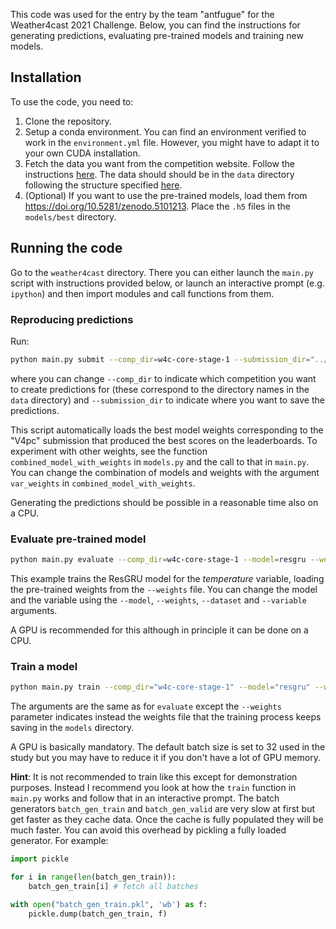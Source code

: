 This code was used for the entry by the team "antfugue" for the Weather4cast 2021 Challenge. Below, you can find the instructions for generating predictions, evaluating pre-trained models and training new models.

## Installation

To use the code, you need to:
1. Clone the repository.
1. Setup a conda environment. You can find an environment verified to work in the `environment.yml` file. However, you might have to adapt it to your own CUDA installation.
1. Fetch the data you want from the competition website. Follow the instructions [here](https://github.com/iarai/weather4cast#get-the-data). The data should should be in the `data` directory following the structure specified [here](https://github.com/iarai/weather4cast#start-here).
1. (Optional) If you want to use the pre-trained models, load them from https://doi.org/10.5281/zenodo.5101213. Place the `.h5` files in the `models/best` directory.


## Running the code

Go to the `weather4cast` directory. There you can either launch the `main.py` script with instructions provided below, or launch an interactive prompt (e.g. `ipython`) and then import modules and call functions from them.

### Reproducing predictions
Run:
```bash
python main.py submit --comp_dir=w4c-core-stage-1 --submission_dir="../submissions/test"
```
where you can change `--comp_dir` to indicate which competition you want to create predictions for (these correspond to the directory names in the `data` directory) and `--submission_dir` to indicate where you want to save the predictions.

This script automatically loads the best model weights corresponding to the "V4pc" submission that produced the best scores on the leaderboards. To experiment with other weights, see the function `combined_model_with_weights` in `models.py` and the call to that in `main.py`. You can change the combination of models and weights with the argument `var_weights` in `combined_model_with_weights`.

Generating the predictions should be possible in a reasonable time also on a CPU.

### Evaluate pre-trained model
```bash
python main.py evaluate --comp_dir=w4c-core-stage-1 --model=resgru --weights="../models/best/resrnn-temperature.h5" --dataset=CTTH --variable=temperature
```
This example trains the ResGRU model for the _temperature_ variable, loading the pre-trained weights from the `--weights` file. You can change the model and the variable using the `--model`, `--weights`, `--dataset` and `--variable` arguments.

A GPU is recommended for this although in principle it can be done on a CPU.

### Train a model
```bash
python main.py train --comp_dir="w4c-core-stage-1" --model="resgru" --weights=model.h5 --dataset=CTTH --variable=temperature
```
The arguments are the same as for `evaluate` except the `--weights` parameter indicates instead the weights file that the training process keeps saving in the `models` directory.

A GPU is basically mandatory. The default batch size is set to 32 used in the study but you may have to reduce it if you don't have a lot of GPU memory.

**Hint**: It is not recommended to train like this except for demonstration purposes. Instead I recommend you look at how the `train` function in `main.py` works and follow that in an interactive prompt. The batch generators `batch_gen_train` and `batch_gen_valid` are very slow at first but get faster as they cache data. Once the cache is fully populated they will be much faster. You can avoid this overhead by pickling a fully loaded generator. For example:
```python
import pickle

for i in range(len(batch_gen_train)):
    batch_gen_train[i] # fetch all batches

with open("batch_gen_train.pkl", 'wb') as f:
    pickle.dump(batch_gen_train, f)
```
